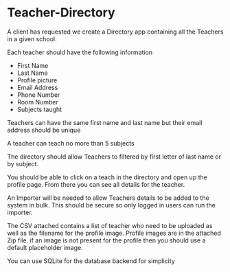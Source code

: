 # Teacher-Directory
A client has requested we create a Directory app containing all the Teachers in a given school. 

Each teacher should have the following information
<ul>
  
<li>First Name</li>
<li>Last Name</li>
<li>Profile picture</li>
<li>Email Address</li>
<li>Phone Number</li>
<li>Room Number</li>
<li>Subjects taught</li>
</ul>  

Teachers can have the same first name and last name but their email address should be unique

A teacher can teach no more than 5 subjects

The directory should allow Teachers to filtered by first letter of last name or by subject.

You should be able to click on a teach in the directory and open up the profile page. From there you 
can see all details for the teacher.

An Importer will be needed to allow Teachers details to be added to the system in bulk. This should
be secure so only logged in users can run the importer.

The CSV attached contains a list of teacher who need to be uploaded as well as the filename for the 
profile image. Profile images are in the attached Zip file.
if an image is not present for the profile then you should use a default placeholder image.

You can use SQLite for the database backend for simplicity

